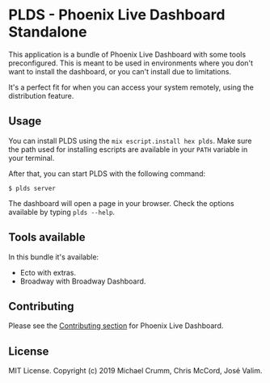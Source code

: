 # PLDS - Phoenix Live Dashboard Standalone

This application is a bundle of Phoenix Live Dashboard with some tools
preconfigured. This is meant to be used in environments where you don't
want to install the dashboard, or you can't install due to limitations.

It's a perfect fit for when you can access your system remotely, using
the distribution feature.

## Usage

You can install PLDS using the `mix escript.install hex plds`.
Make sure the path used for installing escripts are available in your
`PATH` variable in your terminal.

After that, you can start PLDS with the following command:

    $ plds server

The dashboard will open a page in your browser.
Check the options available by typing `plds --help`.

## Tools available

In this bundle it's available:
- Ecto with extras.
- Broadway with Broadway Dashboard.

## Contributing

Please see the [Contributing section](https://github.com/phoenixframework/phoenix_live_dashboard#contributing)
for Phoenix Live Dashboard.

## License

MIT License. Copyright (c) 2019 Michael Crumm, Chris McCord, José Valim.
